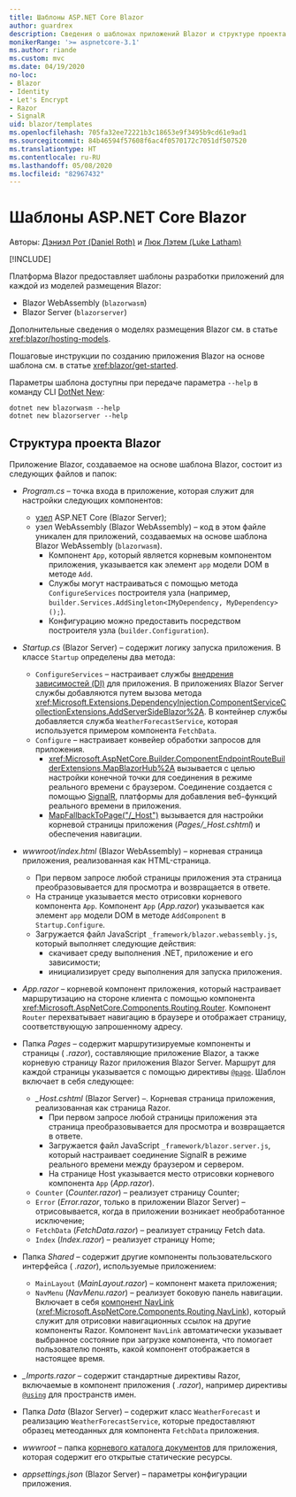 ```yaml
---
title: Шаблоны ASP.NET Core Blazor
author: guardrex
description: Сведения о шаблонах приложений Blazor и структуре проекта Blazor в ASP.NET Core.
monikerRange: '>= aspnetcore-3.1'
ms.author: riande
ms.custom: mvc
ms.date: 04/19/2020
no-loc:
- Blazor
- Identity
- Let's Encrypt
- Razor
- SignalR
uid: blazor/templates
ms.openlocfilehash: 705fa32ee72221b3c18653e9f3495b9cd61e9ad1
ms.sourcegitcommit: 84b46594f57608f6ac4f0570172c7051df507520
ms.translationtype: HT
ms.contentlocale: ru-RU
ms.lasthandoff: 05/08/2020
ms.locfileid: "82967432"
---
```

# <a name="aspnet-core-blazor-templates"></a>Шаблоны ASP.NET Core Blazor

Авторы: [Дэниэл Рот (Daniel Roth)](https://github.com/danroth27) и [Люк Лэтем (Luke Latham)](https://github.com/guardrex)

[!INCLUDE[](~/includes/blazorwasm-preview-notice.md)]

Платформа Blazor предоставляет шаблоны разработки приложений для каждой из моделей размещения Blazor:

* Blazor WebAssembly (`blazorwasm`)
* Blazor Server (`blazorserver`)

Дополнительные сведения о моделях размещения Blazor см. в статье <xref:blazor/hosting-models>.

Пошаговые инструкции по созданию приложения Blazor на основе шаблона см. в статье <xref:blazor/get-started>.

Параметры шаблона доступны при передаче параметра `--help` в команду CLI [DotNet New](/dotnet/core/tools/dotnet-new):

```dotnetcli
dotnet new blazorwasm --help
dotnet new blazorserver --help
```

## <a name="blazor-project-structure"></a>Структура проекта Blazor

Приложение Blazor, создаваемое на основе шаблона Blazor, состоит из следующих файлов и папок:

* *Program.cs* &ndash; точка входа в приложение, которая служит для настройки следующих компонентов:

  * [узел](xref:fundamentals/host/generic-host) ASP.NET Core (Blazor Server);
  * узел WebAssembly (Blazor WebAssembly) &ndash; код в этом файле уникален для приложений, создаваемых на основе шаблона Blazor WebAssembly (`blazorwasm`).
    * Компонент `App`, который является корневым компонентом приложения, указывается как элемент `app` модели DOM в методе `Add`.
    * Службы могут настраиваться с помощью метода `ConfigureServices` построителя узла (например, `builder.Services.AddSingleton<IMyDependency, MyDependency>();`).
    * Конфигурацию можно предоставить посредством построителя узла (`builder.Configuration`).

* *Startup.cs* (Blazor Server) &ndash; содержит логику запуска приложения. В классе `Startup` определены два метода:

  * `ConfigureServices` &ndash; настраивает службы [внедрения зависимостей (DI)](xref:fundamentals/dependency-injection) для приложения. В приложениях Blazor Server службы добавляются путем вызова метода <xref:Microsoft.Extensions.DependencyInjection.ComponentServiceCollectionExtensions.AddServerSideBlazor%2A>. В контейнер службы добавляется служба `WeatherForecastService`, которая используется примером компонента `FetchData`.
  * `Configure` &ndash; настраивает конвейер обработки запросов для приложения.
    * <xref:Microsoft.AspNetCore.Builder.ComponentEndpointRouteBuilderExtensions.MapBlazorHub%2A> вызывается с целью настройки конечной точки для соединения в режиме реального времени с браузером. Соединение создается с помощью [SignalR](xref:signalr/introduction), платформы для добавления веб-функций реального времени в приложения.
    * [MapFallbackToPage("/_Host")](xref:Microsoft.AspNetCore.Builder.RazorPagesEndpointRouteBuilderExtensions.MapFallbackToPage*) вызывается для настройки корневой страницы приложения (*Pages/_Host.cshtml*) и обеспечения навигации.

* *wwwroot/index.html* (Blazor WebAssembly) &ndash; корневая страница приложения, реализованная как HTML-страница.
  * При первом запросе любой страницы приложения эта страница преобразовывается для просмотра и возвращается в ответе.
  * На странице указывается место отрисовки корневого компонента `App`. Компонент `App` (*App.razor*) указывается как элемент `app` модели DOM в методе `AddComponent` в `Startup.Configure`.
  * Загружается файл JavaScript `_framework/blazor.webassembly.js`, который выполняет следующие действия:
    * скачивает среду выполнения .NET, приложение и его зависимости;
    * инициализирует среду выполнения для запуска приложения.

* *App.razor* &ndash; корневой компонент приложения, который настраивает маршрутизацию на стороне клиента с помощью компонента <xref:Microsoft.AspNetCore.Components.Routing.Router>. Компонент `Router` перехватывает навигацию в браузере и отображает страницу, соответствующую запрошенному адресу.

* Папка *Pages* &ndash; содержит маршрутизируемые компоненты и страницы ( *.razor*), составляющие приложение Blazor, а также корневую страницу Razor приложения Blazor Server. Маршрут для каждой страницы указывается с помощью директивы [`@page`](xref:mvc/views/razor#page). Шаблон включает в себя следующее:
  * *_Host.cshtml* (Blazor Server) &ndash;. Корневая страница приложения, реализованная как страница Razor.
    * При первом запросе любой страницы приложения эта страница преобразовывается для просмотра и возвращается в ответе.
    * Загружается файл JavaScript `_framework/blazor.server.js`, который настраивает соединение SignalR в режиме реального времени между браузером и сервером.
    * На странице Host указывается место отрисовки корневого компонента `App` (*App.razor*).
  * `Counter` (*Counter.razor*) &ndash; реализует страницу Counter;
  * `Error` (*Error.razor*, только в приложении Blazor Server) &ndash; отрисовывается, когда в приложении возникает необработанное исключение;
  * `FetchData` (*FetchData.razor*) &ndash; реализует страницу Fetch data.
  * `Index` (*Index.razor*) &ndash; реализует страницу Home;

* Папка *Shared* &ndash; содержит другие компоненты пользовательского интерфейса ( *.razor*), используемые приложением:
  * `MainLayout` (*MainLayout.razor*) &ndash; компонент макета приложения;
  * `NavMenu` (*NavMenu.razor*) &ndash; реализует боковую панель навигации. Включает в себя [компонент NavLink](xref:blazor/routing#navlink-component) (<xref:Microsoft.AspNetCore.Components.Routing.NavLink>), который служит для отрисовки навигационных ссылок на другие компоненты Razor. Компонент `NavLink` автоматически указывает выбранное состояние при загрузке компонента, что помогает пользователю понять, какой компонент отображается в настоящее время.

* *_Imports.razor* &ndash; содержит стандартные директивы Razor, включаемые в компонент приложения ( *.razor*), например директивы [`@using`](xref:mvc/views/razor#using) для пространств имен.

* Папка *Data* (Blazor Server) &ndash; содержит класс `WeatherForecast` и реализацию `WeatherForecastService`, которые предоставляют образец метеоданных для компонента `FetchData` приложения.

* *wwwroot* &ndash; папка [корневого каталога документов](xref:fundamentals/index#web-root) для приложения, которая содержит его открытые статические ресурсы.

* *appsettings.json* (Blazor Server) &ndash; параметры конфигурации приложения.
